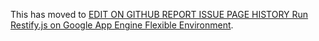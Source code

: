 This has moved to [EDIT ON GITHUB  REPORT ISSUE  PAGE HISTORY
Run Restify.js on Google App Engine Flexible Environment](https://cloud.google.com/community/tutorials/run-restifyjs-on-google-app-engine).
